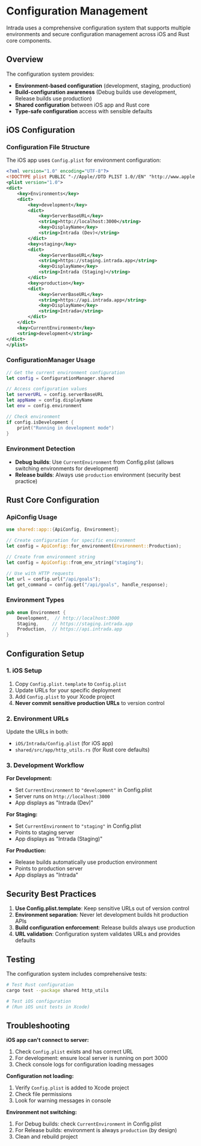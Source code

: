 # Configuration Management

Intrada uses a comprehensive configuration system that supports multiple environments and secure configuration management across iOS and Rust core components.

## Overview

The configuration system provides:
- **Environment-based configuration** (development, staging, production)
- **Build-configuration awareness** (Debug builds use development, Release builds use production)
- **Shared configuration** between iOS app and Rust core
- **Type-safe configuration** access with sensible defaults

## iOS Configuration

### Configuration File Structure

The iOS app uses `Config.plist` for environment configuration:

```xml
<?xml version="1.0" encoding="UTF-8"?>
<!DOCTYPE plist PUBLIC "-//Apple//DTD PLIST 1.0//EN" "http://www.apple.com/DTDs/PropertyList-1.0.dtd">
<plist version="1.0">
<dict>
    <key>Environments</key>
    <dict>
        <key>development</key>
        <dict>
            <key>ServerBaseURL</key>
            <string>http://localhost:3000</string>
            <key>DisplayName</key>
            <string>Intrada (Dev)</string>
        </dict>
        <key>staging</key>
        <dict>
            <key>ServerBaseURL</key>
            <string>https://staging.intrada.app</string>
            <key>DisplayName</key>
            <string>Intrada (Staging)</string>
        </dict>
        <key>production</key>
        <dict>
            <key>ServerBaseURL</key>
            <string>https://api.intrada.app</string>
            <key>DisplayName</key>
            <string>Intrada</string>
        </dict>
    </dict>
    <key>CurrentEnvironment</key>
    <string>development</string>
</dict>
</plist>
```

### ConfigurationManager Usage

```swift
// Get the current environment configuration
let config = ConfigurationManager.shared

// Access configuration values
let serverURL = config.serverBaseURL
let appName = config.displayName
let env = config.environment

// Check environment
if config.isDevelopment {
    print("Running in development mode")
}
```

### Environment Detection

- **Debug builds**: Use `CurrentEnvironment` from Config.plist (allows switching environments for development)
- **Release builds**: Always use `production` environment (security best practice)

## Rust Core Configuration

### ApiConfig Usage

```rust
use shared::app::{ApiConfig, Environment};

// Create configuration for specific environment
let config = ApiConfig::for_environment(Environment::Production);

// Create from environment string
let config = ApiConfig::from_env_string("staging");

// Use with HTTP requests
let url = config.url("/api/goals");
let get_command = config.get("/api/goals", handle_response);
```

### Environment Types

```rust
pub enum Environment {
    Development,  // http://localhost:3000
    Staging,     // https://staging.intrada.app  
    Production,  // https://api.intrada.app
}
```

## Configuration Setup

### 1. iOS Setup

1. Copy `Config.plist.template` to `Config.plist`
2. Update URLs for your specific deployment
3. Add `Config.plist` to your Xcode project
4. **Never commit sensitive production URLs** to version control

### 2. Environment URLs

Update the URLs in both:
- `iOS/Intrada/Config.plist` (for iOS app)
- `shared/src/app/http_utils.rs` (for Rust core defaults)

### 3. Development Workflow

**For Development:**
- Set `CurrentEnvironment` to `"development"` in Config.plist
- Server runs on `http://localhost:3000`
- App displays as "Intrada (Dev)"

**For Staging:**
- Set `CurrentEnvironment` to `"staging"` in Config.plist  
- Points to staging server
- App displays as "Intrada (Staging)"

**For Production:**
- Release builds automatically use production environment
- Points to production server
- App displays as "Intrada"

## Security Best Practices

1. **Use Config.plist.template**: Keep sensitive URLs out of version control
2. **Environment separation**: Never let development builds hit production APIs
3. **Build configuration enforcement**: Release builds always use production
4. **URL validation**: Configuration system validates URLs and provides defaults

## Testing

The configuration system includes comprehensive tests:

```bash
# Test Rust configuration
cargo test --package shared http_utils

# Test iOS configuration  
# (Run iOS unit tests in Xcode)
```

## Troubleshooting

**iOS app can't connect to server:**
1. Check `Config.plist` exists and has correct URL
2. For development: ensure local server is running on port 3000
3. Check console logs for configuration loading messages

**Configuration not loading:**
1. Verify `Config.plist` is added to Xcode project
2. Check file permissions
3. Look for warning messages in console

**Environment not switching:**
1. For Debug builds: check `CurrentEnvironment` in Config.plist
2. For Release builds: environment is always `production` (by design)
3. Clean and rebuild project